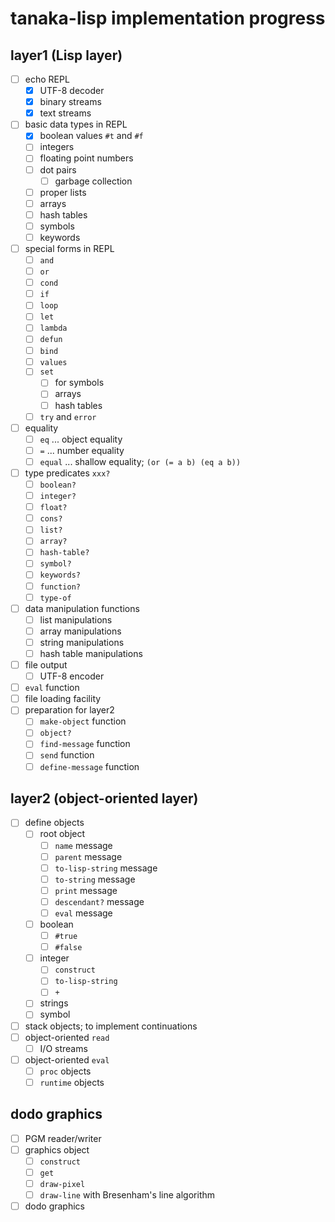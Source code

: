 # tanaka-lisp implementation progress

## layer1 (Lisp layer)

- [ ] echo REPL
    - [x] UTF-8 decoder
    - [x] binary streams
    - [x] text streams
- [ ] basic data types in REPL
    - [x] boolean values `#t` and `#f`
    - [ ] integers
    - [ ] floating point numbers
    - [ ] dot pairs
        - [ ] garbage collection
    - [ ] proper lists
    - [ ] arrays
    - [ ] hash tables
    - [ ] symbols
    - [ ] keywords
- [ ] special forms in REPL
    - [ ] `and`
    - [ ] `or`
    - [ ] `cond`
    - [ ] `if`
    - [ ] `loop`
    - [ ] `let`
    - [ ] `lambda`
    - [ ] `defun`
    - [ ] `bind`
    - [ ] `values`
    - [ ] `set`
        - [ ] for symbols
        - [ ] arrays
        - [ ] hash tables
    - [ ] `try` and `error`
- [ ] equality
    - [ ] `eq` ... object equality
    - [ ] `=` ... number equality
    - [ ] `equal` ... shallow equality; `(or (= a b) (eq a b))`
- [ ] type predicates `xxx?`
    - [ ] `boolean?`
    - [ ] `integer?`
    - [ ] `float?`
    - [ ] `cons?`
    - [ ] `list?`
    - [ ] `array?`
    - [ ] `hash-table?`
    - [ ] `symbol?`
    - [ ] `keywords?`
    - [ ] `function?`
    - [ ] `type-of`
- [ ] data manipulation functions
    - [ ] list manipulations
    - [ ] array manipulations
    - [ ] string manipulations
    - [ ] hash table manipulations
- [ ] file output
    - [ ] UTF-8 encoder
- [ ] `eval` function
- [ ] file loading facility
- [ ] preparation for layer2
    - [ ] `make-object` function
    - [ ] `object?`
    - [ ] `find-message` function
    - [ ] `send` function
    - [ ] `define-message` function

## layer2 (object-oriented layer)

- [ ] define objects
    - [ ] root object
        - [ ] `name` message
        - [ ] `parent` message
        - [ ] `to-lisp-string` message
        - [ ] `to-string` message
        - [ ] `print` message
        - [ ] `descendant?` message
        - [ ] `eval` message
    - [ ] boolean
        - [ ] `#true`
        - [ ] `#false`
    - [ ] integer
        - [ ] `construct`
        - [ ] `to-lisp-string`
        - [ ] `+`
    - [ ] strings
    - [ ] symbol
- [ ] stack objects; to implement continuations
- [ ] object-oriented `read`
    - [ ] I/O streams
- [ ] object-oriented `eval`
    - [ ] `proc` objects
    - [ ] `runtime` objects

## dodo graphics

- [ ] PGM reader/writer
- [ ] graphics object
    - [ ] `construct`
    - [ ] `get`
    - [ ] `draw-pixel`
    - [ ] `draw-line` with Bresenham's line algorithm
- [ ] dodo graphics
